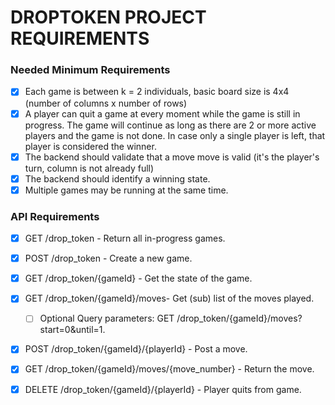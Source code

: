 # DROPTOKEN PROJECT REQUIREMENTS

### Needed Minimum Requirements

- [X] Each game is between k = 2 individuals, basic board size is 4x4 (number of columns x number of rows)
- [X] A player can quit a game at every moment while the game is still in progress. The game will continue as long as there are 2 or more active players and the game is not done. In case only a single player is left, that player is considered the winner.
- [X] The backend should validate that a move move is valid (it's the player's turn, column is not already full)
- [X] The backend should identify a winning state.
- [X] Multiple games may be running at the same time.

### API Requirements

- [X] GET /drop_token - Return all in-progress games.
- [X] POST /drop_token - Create a new game.
- [X] GET /drop_token/{gameId} - Get the state of the game.
- [X] GET /drop_token/{gameId}/moves- Get (sub) list of the moves played.
    - [ ] Optional Query parameters: GET /drop_token/{gameId}/moves?start=0&until=1.
- [X] POST /drop_token/{gameId}/{playerId} - Post a move.
- [X] GET /drop_token/{gameId}/moves/{move_number} - Return the move.
- [X] DELETE /drop_token/{gameId}/{playerId} - Player quits from game.


